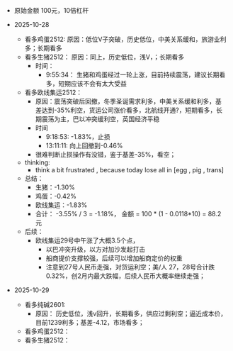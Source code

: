 - 原始金额 100元，10倍杠杆
- 2025-10-28 
  - 看多鸡蛋2512: 原因：低位V子突破，历史低位，中美关系缓和，旅游业利多；长期看多
  - 看多生猪2512： 原因：同上，历史低位，浅V，；长期看多
    - 时间： 
      - 9:55:34： 生猪和鸡蛋经过一轮上涨，目前持续震荡，建议长期看多，短期应该不会有太大受益
  - 看多欧线集运2512：
    - 原因：震荡突破后回撤，冬季圣诞需求利多，中美关系缓和利多，基差达到-35%利空，货运公司涨价看多，北航线开通?，短期看多，长期震荡为主，巴以冲突缓利空，英国经济平稳
    - 时间
      - 9:18:53: -1.83%，止损
      - 13:11:11: 向上回撤到-0.46%
    - 很难判断止损操作有没错，鉴于基差-35%，看空；
  - thinking:
    - think a bit frustrated , because today lose all in [egg , pig , trans]
  - 总结：
    - 生猪：-1.30%
    - 鸡蛋：-0.42%
    - 欧线集运：-1.83%
    - 合计： -3.55% / 3 = -1.18%， 金额 = 100 * (1 - 0.0118*10) = 88.2元
  - 后续：
    - 欧线集运29号中午涨了大概3.5个点，
      - 以巴冲突升级，以方对加沙发起打击
      - 船商提价支撑较强，后续可以增加船商定价的权重
      - 注意到27号人民币走强，对货运利空；美/人 27，28号合计跌0.32%，创2月内最大跌幅，后续人民币大概率继续走强；
      
    
- 2025-10-29
  - 看多纯碱2601: 
    - 原因： 历史低位，浅v回升，长期看多，供应过剩利空；逼近成本价，目前1239利多；基差-4.12，市场看多；
  - 看多鸡蛋2512：
  - 看多生猪2512：
